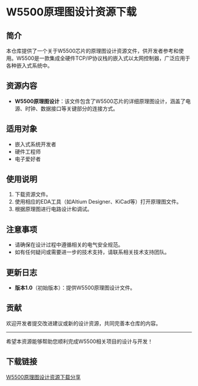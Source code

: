 # W5500原理图设计资源下载

## 简介

本仓库提供了一个关于W5500芯片的原理图设计资源文件，供开发者参考和使用。W5500是一款集成全硬件TCP/IP协议栈的嵌入式以太网控制器，广泛应用于各种嵌入式系统中。

## 资源内容

- **W5500原理图设计**：该文件包含了W5500芯片的详细原理图设计，涵盖了电源、时钟、数据接口等关键部分的连接方式。

## 适用对象

- 嵌入式系统开发者
- 硬件工程师
- 电子爱好者

## 使用说明

1. 下载资源文件。
2. 使用相应的EDA工具（如Altium Designer、KiCad等）打开原理图文件。
3. 根据原理图进行电路设计和调试。

## 注意事项

- 请确保在设计过程中遵循相关的电气安全规范。
- 如有任何疑问或需要进一步的技术支持，请联系相关技术支持团队。

## 更新日志

- **版本1.0**（初始版本）：提供W5500原理图设计文件。

## 贡献

欢迎开发者提交改进建议或新的设计资源，共同完善本仓库的内容。

---

希望本资源能够帮助您顺利完成W5500相关项目的设计与开发！

## 下载链接

[W5500原理图设计资源下载分享](https://pan.quark.cn/s/a7c05eb61e53)